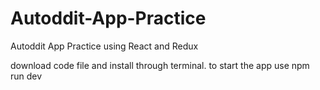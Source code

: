 # Autoddit-App-Practice
Autoddit App Practice using React and Redux

download code file and install through terminal.
to start the app use npm run dev
